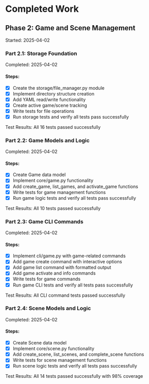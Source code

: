 # Completed Work

## Phase 2: Game and Scene Management
Started: 2025-04-02

### Part 2.1: Storage Foundation
Completed: 2025-04-02

#### Steps:
- [x] Create the storage/file_manager.py module
- [x] Implement directory structure creation
- [x] Add YAML read/write functionality
- [x] Create active game/scene tracking
- [x] Write tests for file operations
- [x] Run storage tests and verify all tests pass successfully

Test Results: All 16 tests passed successfully

### Part 2.2: Game Models and Logic
Completed: 2025-04-02

#### Steps:
- [x] Create Game data model
- [x] Implement core/game.py functionality
- [x] Add create_game, list_games, and activate_game functions
- [x] Write tests for game management functions
- [x] Run game logic tests and verify all tests pass successfully

Test Results: All 10 tests passed successfully

### Part 2.3: Game CLI Commands
Completed: 2025-04-02

#### Steps:
- [x] Implement cli/game.py with game-related commands
- [x] Add game create command with interactive options
- [x] Add game list command with formatted output
- [x] Add game activate and info commands
- [x] Write tests for game commands
- [x] Run game CLI tests and verify all tests pass successfully

Test Results: All CLI command tests passed successfully

### Part 2.4: Scene Models and Logic
Completed: 2025-04-02

#### Steps:
- [x] Create Scene data model
- [x] Implement core/scene.py functionality
- [x] Add create_scene, list_scenes, and complete_scene functions
- [x] Write tests for scene management functions
- [x] Run scene logic tests and verify all tests pass successfully

Test Results: All 14 tests passed successfully with 98% coverage

